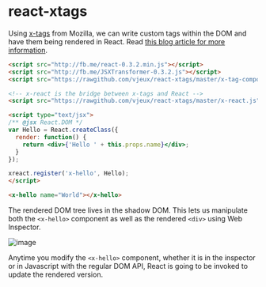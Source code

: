 react-xtags
===========

Using [x-tags](http://www.x-tags.org/) from Mozilla, we can write custom tags within the DOM and have them being rendered in React.
Read [this blog article for more information](http://blog.vjeux.com/2013/javascript/custom-components-react-x-tags.html).


```html
<script src="http://fb.me/react-0.3.2.min.js"></script>
<script src="http://fb.me/JSXTransformer-0.3.2.js"></script>
<script src="https://rawgithub.com/vjeux/react-xtags/master/x-tag-components.js"></script>

<!-- x-react is the bridge between x-tags and React -->
<script src="https://rawgithub.com/vjeux/react-xtags/master/x-react.js"></script>

<script type="text/jsx">
/** @jsx React.DOM */
var Hello = React.createClass({
  render: function() {
    return <div>{'Hello ' + this.props.name}</div>;
  }
});

xreact.register('x-hello', Hello);
</script>

<x-hello name="World"></x-hello>
```

The rendered DOM tree lives in the shadow DOM. This lets us manipulate both the `<x-hello>` component as well as the rendered `<div>` using Web Inspector.

![image](https://f.cloud.github.com/assets/197597/658657/b58f239c-d5ff-11e2-887e-88f845938805.png)

Anytime you modify the `<x-hello>` component, whether it is in the inspector or in Javascript with the regular DOM API, React is going to be invoked to update the rendered version.

